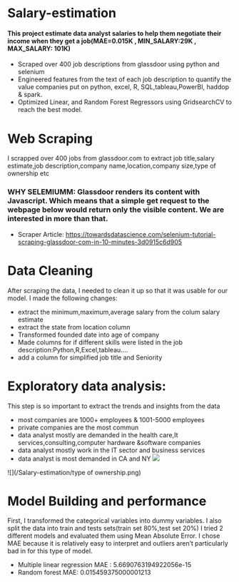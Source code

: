 # Salary-estimation
#### This project estimate data analyst salaries to help them negotiate their income when they get a job(MAE=0.015K , MIN_SALARY:29K , MAX_SALARY: 101K)
* Scraped over 400 job descriptions from glassdoor using python and selenium
* Engineered features from the text of each job description to quantify the value companies put on python, excel, R, SQL,tableau,PowerBI, haddop & spark.
* Optimized Linear, and Random Forest Regressors using GridsearchCV to reach the best model.

# Web Scraping
I scrapped over 400 jobs from glassdoor.com to extract job title,salary estimate,job description,company name,location,company size,type of ownership etc
### WHY SELEMIUMM: Glassdoor renders its content with Javascript. Which means that a simple get request to the webpage below would return only the visible content. We are interested in more than that.
* Scraper Article: https://towardsdatascience.com/selenium-tutorial-scraping-glassdoor-com-in-10-minutes-3d0915c6d905

# Data Cleaning
After scraping the data, I needed to clean it up so that it was usable for our model. I made the following changes:
* extract the minimum,maximum,average salary from the colum salary estimate
* extract the state from location column
* Transformed founded date into age of company
* Made columns for if different skills were listed in the job description:Python,R,Excel,tableau....
* add a column for simplified job title and Seniority

# Exploratory data analysis:
This step is so important to extract the trends and insights from the data
* most companies are 1000+ employees & 1001-5000 employees
* private companies are the most commun 
* data analyst mostly are demanded in the health care,It services,consulting,computer hardware &software companies
* data analyst mostly work in the IT sector and business services
* data analyst is most demanded in CA and NY
![](/Salary-estimation/excel.png)

![](/Salary-estimation/type of ownership.png)

# Model Building and performance
First, I transformed the categorical variables into dummy variables. I also split the data into train and tests sets(train set 80%,test set 20%)
I tried 2 different models and evaluated them using Mean Absolute Error. I chose MAE because it is relatively easy to interpret and outliers aren’t particularly bad in for this type of model.

* Multiple linear regression MAE : 5.6690763194922056e-15
* Random forest MAE: 0.015459375000001213

